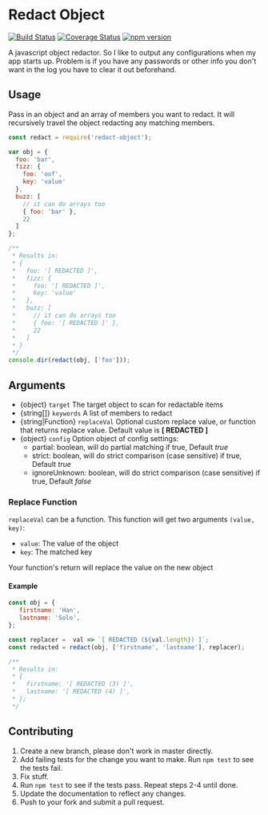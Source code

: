 # Redact Object

[![Build Status](https://travis-ci.org/shaunburdick/redact-object.svg?branch=main)](https://travis-ci.org/shaunburdick/redact-object) [![Coverage Status](https://coveralls.io/repos/github/shaunburdick/redact-object/badge.svg?branch=main)](https://coveralls.io/github/shaunburdick/redact-object?branch=main) [![npm version](https://badge.fury.io/js/redact-object.svg)](https://badge.fury.io/js/redact-object)

A javascript object redactor. So I like to output any configurations when my app starts up. Problem is if you have any passwords or other info you don't want in the log you have to clear it out beforehand.

## Usage

Pass in an object and an array of members you want to redact. It will recursively travel the object redacting any matching members.

```javascript
const redact = require('redact-object');

var obj = {
  foo: 'bar',
  fizz: {
    foo: 'oof',
    key: 'value'
  },
  buzz: [
    // it can do arrays too
    { foo: 'bar' },
    22
  ]
};

/**
 * Results in:
 * {
 *   foo: '[ REDACTED ]',
 *   fizz: {
 *     foo: '[ REDACTED ]',
 *     key: 'value'
 *   },
 *   buzz: [
 *     // it can do arrays too
 *     { foo: '[ REDACTED ]' },
 *     22
 *   ]
 * }
 */
console.dir(redact(obj, ['foo']));
```

## Arguments

- {object}          `target`     The target object to scan for redactable items
- {string[]}        `keywords`   A list of members to redact
- {string|Function} `replaceVal` Optional custom replace value, or function that returns replace value. Default value is **[ REDACTED ]**
- {object}          `config`     Option object of config settings:
  - partial: boolean, will do partial matching if true, Default _true_
  - strict:  boolean, will do strict comparison (case sensitive) if true, Default _true_
  - ignoreUnknown:  boolean, will do strict comparison (case sensitive) if true, Default _false_

### Replace Function

`replaceVal` can be a function. This function will get two arguments `(value, key)`:

- `value`: The value of the object
- `key`: The matched key

Your function's return will replace the value on the new object

#### Example

```javascript
const obj = {
   firstname: 'Han',
   lastname: 'Solo',
};

const replacer =  val => `[ REDACTED (${val.length}) ]`;
const redacted = redact(obj, ['firstname', 'lastname'], replacer);

/**
 * Results in:
 * {
 *   firstname: '[ REDACTED (3) ]',
 *   lastname: '[ REDACTED (4) ]',
 * };
 */
```

## Contributing

1. Create a new branch, please don't work in master directly.
2. Add failing tests for the change you want to make. Run `npm test` to see the tests fail.
3. Fix stuff.
4. Run `npm test` to see if the tests pass. Repeat steps 2-4 until done.
5. Update the documentation to reflect any changes.
6. Push to your fork and submit a pull request.
